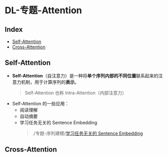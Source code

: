 DL-专题-Attention
===

Index
---
<!-- TOC -->

- [Self-Attention](#self-attention)
- [Cross-Attention](#cross-attention)

<!-- /TOC -->

## Self-Attention
- **Self-Attention**（自注意力）是一种将**单个序列内部的不同位置**联系起来的注意力机制，用于计算序列的**表示**。
  > Self-Attention 也称 Intra-Attention（内部注意力）
- Self-Attention 的一些应用：
  - 阅读理解
  - 自动摘要
  - 学习任务无关的 Sentence Embedding
    > ./专题-序列建模/[学习任务无关的 Sentence Embedding](./DL-C-专题-序列建模.md#学习任务无关的-sentence-embedding)


## Cross-Attention